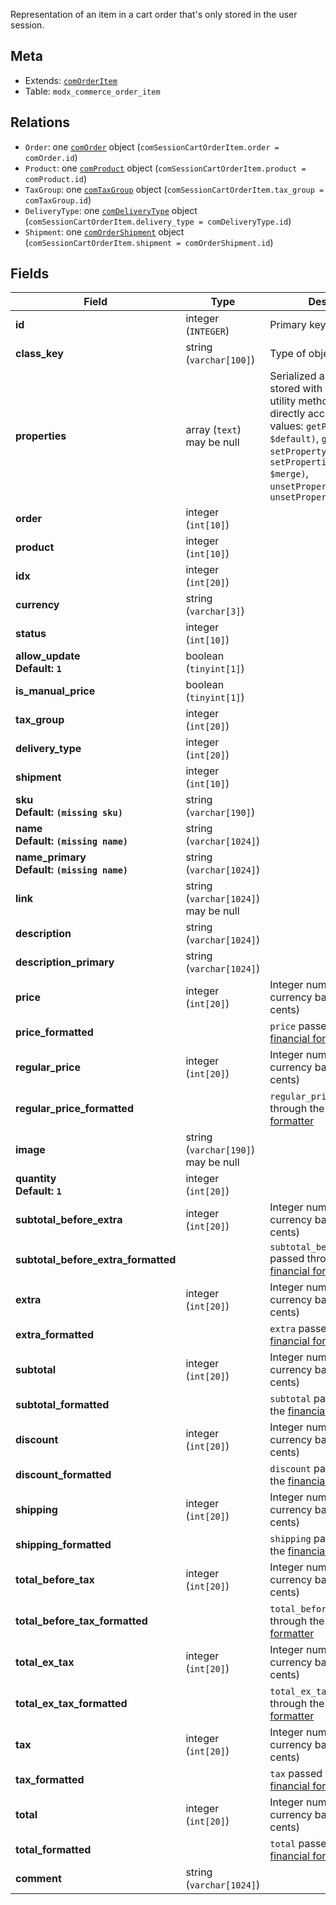 Representation of an item in a cart order that's only stored in the user session.

## Meta

- Extends: [`comOrderItem`](comOrderItem)
- Table: `modx_commerce_order_item`

## Relations

- `Order`: one [`comOrder`](comOrder) object (`comSessionCartOrderItem.order = comOrder.id`)
- `Product`: one [`comProduct`](comProduct) object (`comSessionCartOrderItem.product = comProduct.id`)
- `TaxGroup`: one [`comTaxGroup`](comTaxGroup) object (`comSessionCartOrderItem.tax_group = comTaxGroup.id`)
- `DeliveryType`: one [`comDeliveryType`](comDeliveryType) object (`comSessionCartOrderItem.delivery_type = comDeliveryType.id`)
- `Shipment`: one [`comOrderShipment`](comOrderShipment) object (`comSessionCartOrderItem.shipment = comOrderShipment.id`)

## Fields


| Field | Type | Description |
| ----- | ---- | ----------- |
| **id** | integer (`INTEGER`) | Primary key |
| **class_key** | string (`varchar[100]`) | Type of object |
| **properties** | array (`text`)<br>may be null | Serialized arbitrary data stored with an object. Use utility methods instead of directly accessing these values: `getProperty($key, $default)`, `getProperties()`, `setProperty($key, $value)`, `setProperties($properties, $merge)`, `unsetProperty($key)`, `unsetProperties($keys)` |
| **order** | integer (`int[10]`) |  |
| **product** | integer (`int[10]`) |  |
| **idx** | integer (`int[20]`) |  |
| **currency** | string (`varchar[3]`) |  |
| **status** | integer (`int[10]`) |  |
| **allow_update<br>Default: `1`** | boolean (`tinyint[1]`) |  |
| **is_manual_price** | boolean (`tinyint[1]`) |  |
| **tax_group** | integer (`int[20]`) |  |
| **delivery_type** | integer (`int[20]`) |  |
| **shipment** | integer (`int[10]`) |  |
| **sku<br>Default: `(missing sku)`** | string (`varchar[190]`) |  |
| **name<br>Default: `(missing name)`** | string (`varchar[1024]`) |  |
| **name_primary<br>Default: `(missing name)`** | string (`varchar[1024]`) |  |
| **link** | string (`varchar[1024]`)<br>may be null |  |
| **description** | string (`varchar[1024]`) |  |
| **description_primary** | string (`varchar[1024]`) |  |
| **price** | integer (`int[20]`) | Integer number in the currency base unit (e.g. cents) |
| **price_formatted** |  | `price` passed through the [financial formatter](../Formatters/financial) |
| **regular_price** | integer (`int[20]`) | Integer number in the currency base unit (e.g. cents) |
| **regular_price_formatted** |  | `regular_price` passed through the [financial formatter](../Formatters/financial) |
| **image** | string (`varchar[190]`)<br>may be null |  |
| **quantity<br>Default: `1`** | integer (`int[20]`) |  |
| **subtotal_before_extra** | integer (`int[20]`) | Integer number in the currency base unit (e.g. cents) |
| **subtotal_before_extra_formatted** |  | `subtotal_before_extra` passed through the [financial formatter](../Formatters/financial) |
| **extra** | integer (`int[20]`) | Integer number in the currency base unit (e.g. cents) |
| **extra_formatted** |  | `extra` passed through the [financial formatter](../Formatters/financial) |
| **subtotal** | integer (`int[20]`) | Integer number in the currency base unit (e.g. cents) |
| **subtotal_formatted** |  | `subtotal` passed through the [financial formatter](../Formatters/financial) |
| **discount** | integer (`int[20]`) | Integer number in the currency base unit (e.g. cents) |
| **discount_formatted** |  | `discount` passed through the [financial formatter](../Formatters/financial) |
| **shipping** | integer (`int[20]`) | Integer number in the currency base unit (e.g. cents) |
| **shipping_formatted** |  | `shipping` passed through the [financial formatter](../Formatters/financial) |
| **total_before_tax** | integer (`int[20]`) | Integer number in the currency base unit (e.g. cents) |
| **total_before_tax_formatted** |  | `total_before_tax` passed through the [financial formatter](../Formatters/financial) |
| **total_ex_tax** | integer (`int[20]`) | Integer number in the currency base unit (e.g. cents) |
| **total_ex_tax_formatted** |  | `total_ex_tax` passed through the [financial formatter](../Formatters/financial) |
| **tax** | integer (`int[20]`) | Integer number in the currency base unit (e.g. cents) |
| **tax_formatted** |  | `tax` passed through the [financial formatter](../Formatters/financial) |
| **total** | integer (`int[20]`) | Integer number in the currency base unit (e.g. cents) |
| **total_formatted** |  | `total` passed through the [financial formatter](../Formatters/financial) |
| **comment** | string (`varchar[1024]`) |  |
